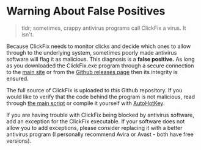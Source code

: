 # Warning About False Positives

> tldr; sometimes, crappy antivirus programs call ClickFix a virus. It isn't.

Because ClickFix needs to monitor clicks and decide which ones to allow through
to the underlying system, sometimes poorly made antivirus software will flag it
as malicious. This diagnosis is a **false positive.** As long as you downloaded
the ClickFix.exe program through a secure connection to the [main site][main] or
from the [Github releases page][releases] then its integrity is ensured.

The full source of ClickFix is uploaded to *this* Github repository. If you
would like to verify that the code behind the program is not malicious, read
through [the main script][script] or compile it yourself with [AutoHotKey][ahk].

If you are having trouble with ClickFix being blocked by antivirus software, add
an exception for the ClickFix executable. If your software does not allow you to
add exceptions, please consider replacing it with a better antivirus program (I
personally recommend Avira or Avast - both have free versions).

[main]: https://clickfix.cf
[releases]: https://github.com/cemrajc/clickfix/releases/latest
[script]: https://github.com/cemrajc/clickfix/blob/master/ClickFix.ahk
[ahk]: http://ahkscript.org
